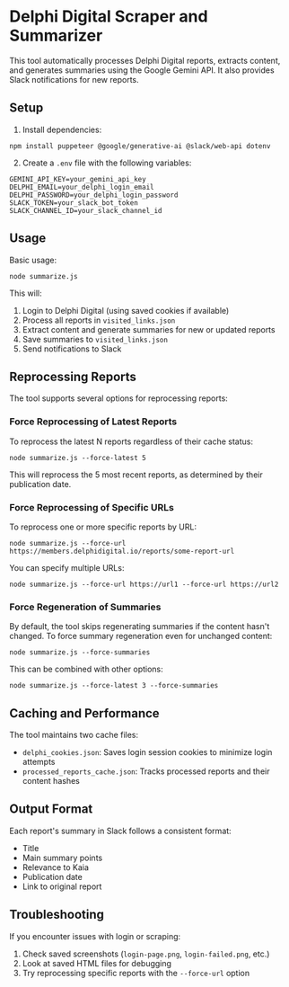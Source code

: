 # Delphi Digital Scraper and Summarizer

This tool automatically processes Delphi Digital reports, extracts content, and generates summaries using the Google Gemini API. It also provides Slack notifications for new reports.

## Setup

1. Install dependencies:
```
npm install puppeteer @google/generative-ai @slack/web-api dotenv
```

2. Create a `.env` file with the following variables:
```
GEMINI_API_KEY=your_gemini_api_key
DELPHI_EMAIL=your_delphi_login_email
DELPHI_PASSWORD=your_delphi_login_password
SLACK_TOKEN=your_slack_bot_token
SLACK_CHANNEL_ID=your_slack_channel_id
```

## Usage

Basic usage:
```
node summarize.js
```

This will:
1. Login to Delphi Digital (using saved cookies if available)
2. Process all reports in `visited_links.json`
3. Extract content and generate summaries for new or updated reports
4. Save summaries to `visited_links.json`
5. Send notifications to Slack

## Reprocessing Reports

The tool supports several options for reprocessing reports:

### Force Reprocessing of Latest Reports

To reprocess the latest N reports regardless of their cache status:
```
node summarize.js --force-latest 5
```

This will reprocess the 5 most recent reports, as determined by their publication date.

### Force Reprocessing of Specific URLs

To reprocess one or more specific reports by URL:
```
node summarize.js --force-url https://members.delphidigital.io/reports/some-report-url
```

You can specify multiple URLs:
```
node summarize.js --force-url https://url1 --force-url https://url2
```

### Force Regeneration of Summaries

By default, the tool skips regenerating summaries if the content hasn't changed. To force summary regeneration even for unchanged content:
```
node summarize.js --force-summaries
```

This can be combined with other options:
```
node summarize.js --force-latest 3 --force-summaries
```

## Caching and Performance

The tool maintains two cache files:
- `delphi_cookies.json`: Saves login session cookies to minimize login attempts
- `processed_reports_cache.json`: Tracks processed reports and their content hashes

## Output Format

Each report's summary in Slack follows a consistent format:
- Title
- Main summary points
- Relevance to Kaia
- Publication date
- Link to original report

## Troubleshooting

If you encounter issues with login or scraping:
1. Check saved screenshots (`login-page.png`, `login-failed.png`, etc.)
2. Look at saved HTML files for debugging
3. Try reprocessing specific reports with the `--force-url` option 